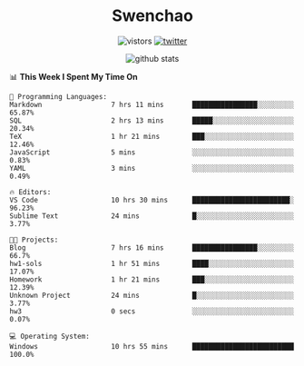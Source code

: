 <h1 align="center">Swenchao </h3>

<p align="center">
  <img src="https://visitor-badge.glitch.me/badge?page_id=keithnull" alt="vistors" />
  <a href="https://twitter.com/_keithnull"><img src="https://img.shields.io/badge/@__keithnull-1DA1F2?style=flat&logo=Twitter&logoColor=white" alt="twitter"/></a>
</p>

<p align="center">
  <img src="https://github-readme-stats.vercel.app/api?username=keithnull&count_private=true&show_icons=true&theme=vue-dark&hide_title=true" alt="github stats" />
</p>

<!--START_SECTION:waka-->
📊 **This Week I Spent My Time On** 

```text
💬 Programming Languages: 
Markdown                 7 hrs 11 mins       ████████████████░░░░░░░░░   65.87% 
SQL                      2 hrs 13 mins       █████░░░░░░░░░░░░░░░░░░░░   20.34% 
TeX                      1 hr 21 mins        ███░░░░░░░░░░░░░░░░░░░░░░   12.46% 
JavaScript               5 mins              ░░░░░░░░░░░░░░░░░░░░░░░░░   0.83% 
YAML                     3 mins              ░░░░░░░░░░░░░░░░░░░░░░░░░   0.49%

🔥 Editors: 
VS Code                  10 hrs 30 mins      ████████████████████████░   96.23% 
Sublime Text             24 mins             █░░░░░░░░░░░░░░░░░░░░░░░░   3.77%

🐱‍💻 Projects: 
Blog                     7 hrs 16 mins       ████████████████░░░░░░░░░   66.7% 
hw1-sols                 1 hr 51 mins        ████░░░░░░░░░░░░░░░░░░░░░   17.07% 
Homework                 1 hr 21 mins        ███░░░░░░░░░░░░░░░░░░░░░░   12.39% 
Unknown Project          24 mins             █░░░░░░░░░░░░░░░░░░░░░░░░   3.77% 
hw3                      0 secs              ░░░░░░░░░░░░░░░░░░░░░░░░░   0.07%

💻 Operating System: 
Windows                  10 hrs 55 mins      █████████████████████████   100.0%

```


<!--END_SECTION:waka-->
